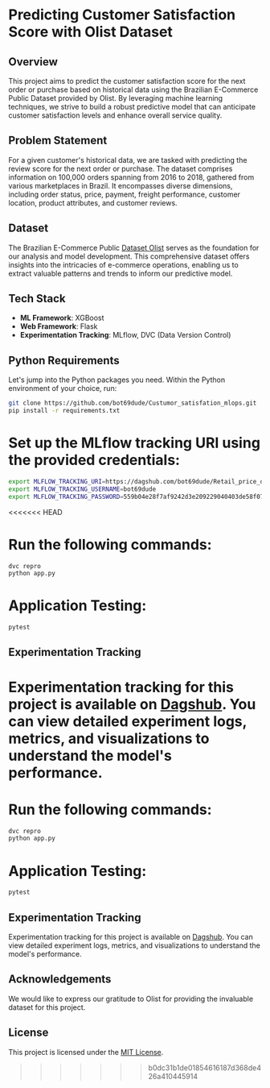 # Predicting Customer Satisfaction Score with Olist Dataset

## Overview
This project aims to predict the customer satisfaction score for the next order or purchase based on historical data using the Brazilian E-Commerce Public Dataset provided by Olist. By leveraging machine learning techniques, we strive to build a robust predictive model that can anticipate customer satisfaction levels and enhance overall service quality.

## Problem Statement
For a given customer's historical data, we are tasked with predicting the review score for the next order or purchase. The dataset comprises information on 100,000 orders spanning from 2016 to 2018, gathered from various marketplaces in Brazil. It encompasses diverse dimensions, including order status, price, payment, freight performance, customer location, product attributes, and customer reviews.

## Dataset
The Brazilian E-Commerce Public [Dataset Olist](https://www.kaggle.com/datasets/olistbr/brazilian-ecommerce) serves as the foundation for our analysis and model development. This comprehensive dataset offers insights into the intricacies of e-commerce operations, enabling us to extract valuable patterns and trends to inform our predictive model.

## Tech Stack
- **ML Framework**: XGBoost
- **Web Framework**: Flask
- **Experimentation Tracking**: MLflow, DVC (Data Version Control)

## Python Requirements
Let's jump into the Python packages you need. Within the Python environment of your choice, run:

```bash
git clone https://github.com/bot69dude/Custumor_satisfation_mlops.git
pip install -r requirements.txt
```

# Set up the MLflow tracking URI using the provided credentials:
```bash
export MLFLOW_TRACKING_URI=https://dagshub.com/bot69dude/Retail_price_optimization.mlflow
export MLFLOW_TRACKING_USERNAME=bot69dude
export MLFLOW_TRACKING_PASSWORD=559b04e28f7af9242d3e209229040403de58f073
```
<<<<<<< HEAD

# Run the following commands:
```bash
dvc repro
python app.py
```
# Application Testing:
```bash
pytest
```
## Experimentation Tracking
Experimentation tracking for this project is available on [Dagshub](https://dagshub.com/bot69dude/Custumor_satisfation_mlops.mlflow). You can view detailed experiment logs, metrics, and visualizations to understand the model's performance.
=======

# Run the following commands:
```bash
dvc repro
python app.py
```
# Application Testing:
```bash
pytest
```
## Experimentation Tracking
Experimentation tracking for this project is available on [Dagshub](https://dagshub.com/bot69dude/Custumor_satisfation_mlops.mlflow). You can view detailed experiment logs, metrics, and visualizations to understand the model's performance.


## Acknowledgements
We would like to express our gratitude to Olist for providing the invaluable dataset for this project.

## License
This project is licensed under the [MIT License](link-to-license).
>>>>>>> b0dc31b1de01854616187d368de426a410445914
